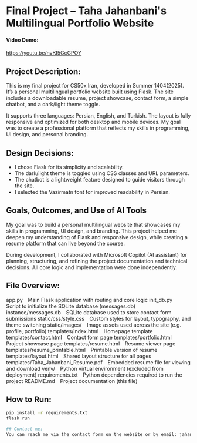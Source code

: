 # Final Project – Taha Jahanbani's Multilingual Portfolio Website

#### Video Demo:
https://youtu.be/nvKI5GcGPOY

## Project Description:
This is my final project for CS50x Iran, developed in Summer 1404(2025). It’s a personal multilingual portfolio website built using Flask. The site includes a downloadable
resume, project showcase, contact form, a simple chatbot, and a dark/light theme toggle.

It supports three languages: Persian, English, and Turkish. The layout is fully responsive and optimized for both desktop and mobile devices. My goal was to create a
professional platform that reflects my skills in programming, UI design, and personal branding.

## Design Decisions:
- I chose Flask for its simplicity and scalability.
- The dark/light theme is toggled using CSS classes and URL parameters.
- The chatbot is a lightweight feature designed to guide visitors through the site.
- I selected the Vazirmatn font for improved readability in Persian.

## Goals, Outcomes, and Use of AI Tools
My goal was to build a personal multilingual website that showcases my skills in programming, UI design, and branding. This project helped me deepen my understanding
of Flask and responsive design, while creating a resume platform that can live beyond the course.

During development, I collaborated with Microsoft Copilot (AI assistant) for planning, structuring, and refining the project documentation and technical decisions.
All core logic and implementation were done independently.

## File Overview:
app.py Main Flask application with routing and core logic
init_db.py Script to initialize the SQLite database (messages.db)
instance/messages.db SQLite database used to store contact form submissions
static/css/style.css Custom styles for layout, typography, and theme switching
static/images/ Image assets used across the site (e.g. profile, portfolio)
templates/index.html Homepage template
templates/contact.html Contact form page
templates/portfolio.html Project showcase page
templates/resume.html Resume viewer page
templates/resume_printable.html Printable version of resume
templates/layout.html Shared layout structure for all pages
templates/Taha_Jahanbani_Resume.pdf Embedded resume file for viewing and download
venv/ Python virtual environment (excluded from deployment)
requirements.txt Python dependencies required to run the project
README.md Project documentation (this file)

## How to Run:
```bash
pip install -r requirements.txt
flask run

## Contact me:
You can reach me via the contact form on the website or by email: jahanbani.taha.923@gmail.com
